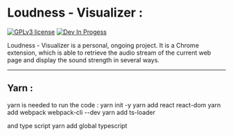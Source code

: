 # Loudness - Visualizer :
[![GPLv3 license](https://img.shields.io/badge/License-GPLv3-blue.svg)](https://github.com/Aubert-Antoine/loudness-visualizer/blob/master/LICENSE.GPL)
[![Dev In Progess](https://img.shields.io/badge/development-In%20Progress-brightgreen)](https://gitHub.com/Aubert-Antoine/loudness-visualizer/graphs/commit-activity)


Loudness - Visualizer is a personal, ongoing project. It is a Chrome extension, which is able to retrieve the audio stream of the current web page and display the sound strength in several ways. 

---

## Yarn : 

yarn is needed to run the code :
yarn init -y
yarn add react react-dom
yarn add webpack webpack-cli --dev
yarn add ts-loader

and type script 
yarn add global typescript

